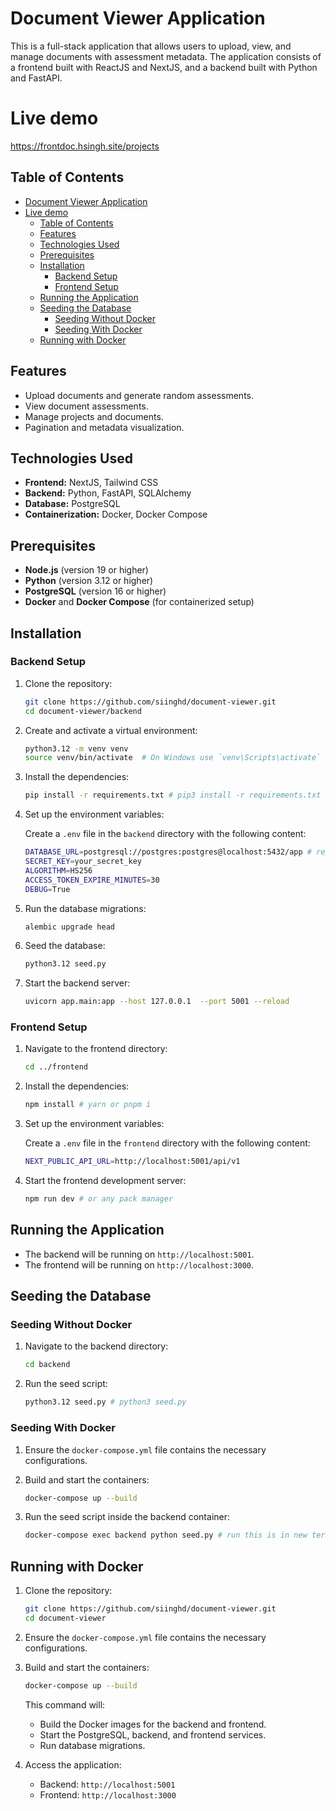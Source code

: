 # Document Viewer Application

This is a full-stack application that allows users to upload, view, and manage documents with assessment metadata. The application consists of a frontend built with ReactJS and NextJS, and a backend built with Python and FastAPI.
# Live demo
https://frontdoc.hsingh.site/projects

## Table of Contents

- [Document Viewer Application](#document-viewer-application)
- [Live demo](#live-demo)
  - [Table of Contents](#table-of-contents)
  - [Features](#features)
  - [Technologies Used](#technologies-used)
  - [Prerequisites](#prerequisites)
  - [Installation](#installation)
    - [Backend Setup](#backend-setup)
    - [Frontend Setup](#frontend-setup)
  - [Running the Application](#running-the-application)
  - [Seeding the Database](#seeding-the-database)
    - [Seeding Without Docker](#seeding-without-docker)
    - [Seeding With Docker](#seeding-with-docker)
  - [Running with Docker](#running-with-docker)

## Features

- Upload documents and generate random assessments.
- View document assessments.
- Manage projects and documents.
- Pagination and metadata visualization.

## Technologies Used

- **Frontend:** NextJS, Tailwind CSS
- **Backend:** Python, FastAPI, SQLAlchemy
- **Database:** PostgreSQL
- **Containerization:** Docker, Docker Compose

## Prerequisites

- **Node.js** (version 19 or higher)
- **Python** (version 3.12 or higher)
- **PostgreSQL** (version 16 or higher)
- **Docker** and **Docker Compose** (for containerized setup)

## Installation

### Backend Setup

1. Clone the repository:

   ```sh
   git clone https://github.com/siinghd/document-viewer.git
   cd document-viewer/backend
   ```

2. Create and activate a virtual environment:

   ```sh
   python3.12 -m venv venv
   source venv/bin/activate  # On Windows use `venv\Scripts\activate`
   ```

3. Install the dependencies:

   ```sh
   pip install -r requirements.txt # pip3 install -r requirements.txt
   ```

4. Set up the environment variables:

   Create a `.env` file in the `backend` directory with the following content:

   ```sh
   DATABASE_URL=postgresql://postgres:postgres@localhost:5432/app # replace this
   SECRET_KEY=your_secret_key
   ALGORITHM=HS256
   ACCESS_TOKEN_EXPIRE_MINUTES=30
   DEBUG=True
   ```

5. Run the database migrations:

   ```sh
   alembic upgrade head
   ```

6. Seed the database:

   ```sh
   python3.12 seed.py
   ```

7. Start the backend server:

   ```sh
   uvicorn app.main:app --host 127.0.0.1  --port 5001 --reload
   ```

### Frontend Setup

1. Navigate to the frontend directory:

   ```sh
   cd ../frontend
   ```

2. Install the dependencies:

   ```sh
   npm install # yarn or pnpm i
   ```

3. Set up the environment variables:

   Create a `.env` file in the `frontend` directory with the following content:

   ```sh
   NEXT_PUBLIC_API_URL=http://localhost:5001/api/v1
   ```

4. Start the frontend development server:

   ```sh
   npm run dev # or any pack manager
   ```

## Running the Application

- The backend will be running on `http://localhost:5001`.
- The frontend will be running on `http://localhost:3000`.

## Seeding the Database

### Seeding Without Docker

1. Navigate to the backend directory:

   ```sh
   cd backend
   ```

2. Run the seed script:

   ```sh
   python3.12 seed.py # python3 seed.py
   ```

### Seeding With Docker

1. Ensure the `docker-compose.yml` file contains the necessary configurations.

2. Build and start the containers:

   ```sh
   docker-compose up --build
   ```

3. Run the seed script inside the backend container:

   ```sh
   docker-compose exec backend python seed.py # run this is in new terminal window
   ```

## Running with Docker

1. Clone the repository:

   ```sh
   git clone https://github.com/siinghd/document-viewer.git
   cd document-viewer
   ```

2. Ensure the `docker-compose.yml` file contains the necessary configurations.

3. Build and start the containers:

   ```sh
   docker-compose up --build
   ```

   This command will:

   - Build the Docker images for the backend and frontend.
   - Start the PostgreSQL, backend, and frontend services.
   - Run database migrations.

4. Access the application:

   - Backend: `http://localhost:5001`
   - Frontend: `http://localhost:3000`

